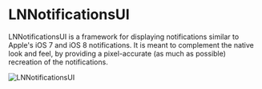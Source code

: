 LNNotificationsUI
=================

LNNotificationsUI is a framework for displaying notifications similar to Apple's iOS 7 and iOS 8 notifications. It is meant to complement the native look and feel, by providing a pixel-accurate (as much as possible) recreation of the notifications.

![LNNotificationsUI](LNNotificationsUI/Screenshot/LNNotificationsUI.gif?raw=true "LNNotificationsUI")

